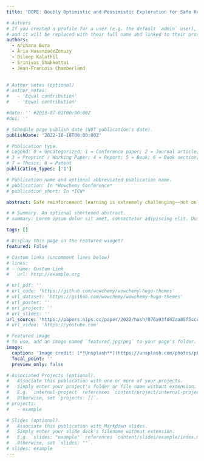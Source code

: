 ```yaml
---
title: 'DOPE: Doubly Optimistic and Pessimistic Exploration for Safe Reinforcement Learning'

# Authors
# If you created a profile for a user (e.g. the default `admin` user), write the username (folder name) here
# and it will be replaced with their full name and linked to their profile.
authors:
  - Archana Bura
  - Aria HasanzadeZonuzy
  - Dileep Kalathil
  - Srinivas Shakkottai
  - Jean-Francois Chamberland
  

# Author notes (optional)
# author_notes:
#   - 'Equal contribution'
#   - 'Equal contribution'

#date: '' #2013-07-01T00:00:00Z
#doi: ''

# Schedule page publish date (NOT publication's date).
publishDate: '2022-10-18T00:00:00Z'

# Publication type.
# Legend: 0 = Uncategorized; 1 = Conference paper; 2 = Journal article;
# 3 = Preprint / Working Paper; 4 = Report; 5 = Book; 6 = Book section;
# 7 = Thesis; 8 = Patent
publication_types: ['1']

# Publication name and optional abbreviated publication name.
# publication: In *Wowchemy Conference*
# publication_short: In *ICW*

abstract: Safe reinforcement learning is extremely challenging--not only must the agent explore an unknown environment, it must do so while ensuring no safety constraint violations. We formulate this safe reinforcement learning (RL) problem using the framework of a finite-horizon Constrained Markov Decision Process (CMDP) with an unknown transition probability function, where we model the safety requirements as constraints on the expected cumulative costs that must be satisfied during all episodes of learning.We propose a model-based safe RL algorithm that we call Doubly Optimistic and Pessimistic Exploration (DOPE), and show that it achieves an objective regret \( \sim O(|S|\sqrt{|A|K}) \) without violating the safety constraints during learning, where \( |S| \) is the number of states, \( |A| \) is the number of actions, and \( K \) is the number of learning episodes. Our key idea is to combine a reward bonus for exploration (optimism) with a conservative constraint (pessimism), in addition to the standard optimistic model-based exploration. DOPE is not only able to improve the objective regret bound, but also shows a significant empirical performance improvement as compared to earlier optimism-pessimism approaches.

# # Summary. An optional shortened abstract.
# summary: Lorem ipsum dolor sit amet, consectetur adipiscing elit. Duis posuere tellus ac convallis placerat. Proin tincidunt magna sed ex sollicitudin condimentum.

tags: []

# Display this page in the Featured widget?
featured: False

# Custom links (uncomment lines below)
# links:
# - name: Custom Link
#   url: http://example.org

# url_pdf: ''
# url_code: 'https://github.com/wowchemy/wowchemy-hugo-themes'
# url_dataset: 'https://github.com/wowchemy/wowchemy-hugo-themes'
# url_poster: ''
# url_project: ''
# url_slides: ''
url_source: 'https://papers.nips.cc/paper/2022/hash/076a93fd42aa85f5ccee921a01d77dd5-Abstract-Conference.html'
# url_video: 'https://youtube.com'

# Featured image
# To use, add an image named `featured.jpg/png` to your page's folder.
image:
  caption: 'Image credit: [**Unsplash**](https://unsplash.com/photos/pLCdAaMFLTE)'
  focal_point: ''
  preview_only: false

# Associated Projects (optional).
#   Associate this publication with one or more of your projects.
#   Simply enter your project's folder or file name without extension.
#   E.g. `internal-project` references `content/project/internal-project/index.md`.
#   Otherwise, set `projects: []`.
# projects:
#   - example

# Slides (optional).
#   Associate this publication with Markdown slides.
#   Simply enter your slide deck's filename without extension.
#   E.g. `slides: "example"` references `content/slides/example/index.md`.
#   Otherwise, set `slides: ""`.
# slides: example
---
```


<!-- {{% callout note %}}
Click the _Cite_ button above to demo the feature to enable visitors to import publication metadata into their reference management software.
{{% /callout %}}

{{% callout note %}}
Create your slides in Markdown - click the _Slides_ button to check out the example.
{{% /callout %}}

Supplementary notes can be added here, including [code, math, and images](https://wowchemy.com/docs/writing-markdown-latex/). -->
